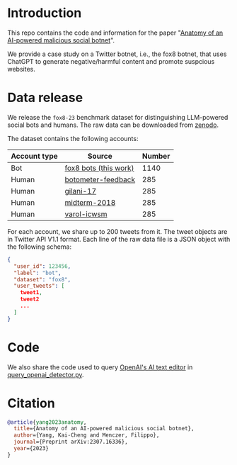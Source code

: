 # Introduction
This repo contains the code and information for the paper "[Anatomy of an AI-powered malicious social botnet](https://arxiv.org/abs/2307.16336)".

We provide a case study on a Twitter botnet, i.e., the fox8 botnet, that uses ChatGPT to generate negative/harmful content and promote suspcious websites.

# Data release

We release the `fox8-23` benchmark dataset for distinguishing LLM-powered social bots and humans. 
The raw data can be downloaded from [zenodo](https://doi.org/10.5281/zenodo.8035289).

The dataset contains the following accounts:

| Account type | Source | Number |
|--------------|--------|--------|
| Bot          | [fox8 bots (this work)](https://arxiv.org/abs/2307.16336) | 1140|
| Human        | [botometer-feedback](https://doi.org/10.1002/hbe2.115) | 285 |
| Human        | [gilani-17](https://doi.org/10.1145/3110025.3110090) | 285 |
| Human        | [midterm-2018](https://doi.org/10.1609/aaai.v34i01.5460) | 285 |
| Human        | [varol-icwsm](https://doi.org/10.1609/icwsm.v11i1.14871) | 285 |

For each account, we share up to 200 tweets from it.
The tweet objects are in Twitter API V1.1 format.
Each line of the raw data file is a JSON object with the following schema:

```json
{
  "user_id": 123456,
  "label": "bot",
  "dataset": "fox8",
  "user_tweets": [
    tweet1,
    tweet2
    ...
  ]
}

```

# Code

We also share the code used to query [OpenAI's AI text editor](https://platform.openai.com/ai-text-classifier) in [query_openai_detector.py](query_openai_detector.py).

# Citation

```bib
@article{yang2023anatomy,
  title={Anatomy of an AI-powered malicious social botnet},
  author={Yang, Kai-Cheng and Menczer, Filippo},
  journal={Preprint arXiv:2307.16336},
  year={2023}
}
```
